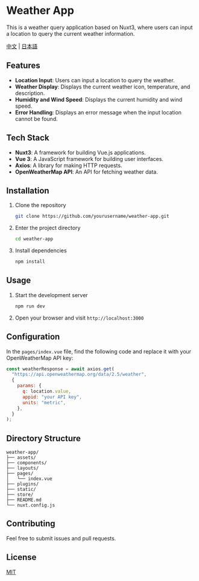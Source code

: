 # Weather App

This is a weather query application based on Nuxt3, where users can input a location to query the current weather information.

[中文](README.md) | [日本語](README_JP.md)

## Features

- **Location Input**: Users can input a location to query the weather.
- **Weather Display**: Displays the current weather icon, temperature, and description.
- **Humidity and Wind Speed**: Displays the current humidity and wind speed.
- **Error Handling**: Displays an error message when the input location cannot be found.

## Tech Stack

- **Nuxt3**: A framework for building Vue.js applications.
- **Vue 3**: A JavaScript framework for building user interfaces.
- **Axios**: A library for making HTTP requests.
- **OpenWeatherMap API**: An API for fetching weather data.

## Installation

1. Clone the repository

    ```bash
    git clone https://github.com/yourusername/weather-app.git
    ```

2. Enter the project directory

    ```bash
    cd weather-app
    ```

3. Install dependencies

    ```bash
    npm install
    ```

## Usage

1. Start the development server

    ```bash
    npm run dev
    ```

2. Open your browser and visit `http://localhost:3000`

## Configuration

In the `pages/index.vue` file, find the following code and replace it with your OpenWeatherMap API key:

```javascript
const weatherResponse = await axios.get(
  "https://api.openweathermap.org/data/2.5/weather",
  {
    params: {
      q: location.value,
      appid: "your API key",
      units: "metric",
    },
  }
);
```

## Directory Structure

```plaintext
weather-app/
├── assets/
├── components/
├── layouts/
├── pages/
│   └── index.vue
├── plugins/
├── static/
├── store/
├── README.md
└── nuxt.config.js
```

## Contributing

Feel free to submit issues and pull requests.

## License

[MIT](LICENSE)